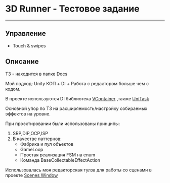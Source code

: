 # 3D Runner - Тестовое задание

---
## Управление
- Touch & swipes 

## Описание
ТЗ - находится в папке Docs

Мой подход: Unity КОП + DI + Работа с редактором больше чем с кодом.

В проекте используются DI библиотека [VContainer](https://github.com/hadashiA/VContainer) 
,также [UniTask](https://github.com/Cysharp/UniTask)

Основной упор по ТЗ на расширяемость/настройку собираемых эффектов на уровне.

При проэктировании были использованы принципы:
1. SRP,DIP,OCP,ISP
2. В качестве паттернов:
   - Фабрика и пул объектов
   - GameLoop
   - Простая реализация FSM на enum
   - Команда BaseCollectableEffectAction

Использовалась моя редакторская тулза для работы со сценами в проекте [Scenes Window](https://gitlab.com/p1284/scenes_window)
